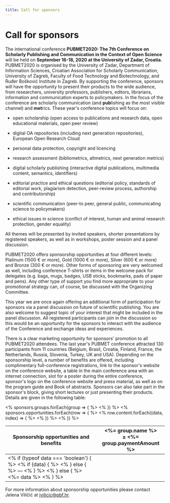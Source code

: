 ```yaml
---
title: Call for sponsors
---
```


# Call for sponsors

The international conference **PUBMET2020: The 7th Conference on Scholarly Publishing and Communication in the Context of Open Science** will be held on **September 16-18, 2020 at the University of Zadar, Croatia**. PUBMET2020 is organised by the University of Zadar, Department of Information Sciences, Croatian Association for Scholarly Communication, University of Zagreb, Faculty of Food Technology and Biotechnology, and Ruđer Bošković Institute in Zagreb. By supporting the conference, sponsors will have the opportunity to present their products to the wide audience, from researchers, university professors, publishers, editors, librarians, information and communication experts to policymakers. In the focus of the conference are scholarly communication (and **pub**lishing as the most visible channel) and **met**rics. These year's conference topics will focus on:

  - open scholarship (open access to publications and research data, open educational materials, open peer review)

  - digital OA repositories (including next generation repositories), European Open Research Cloud

  - personal data protection, copyright and licencing

  - research assessment (bibliometrics, altmetrics, next generation metrics)

  - digital scholarly publishing (interactive digital publications, multimedia content, semantics, identifiers)

  - editorial practice and ethical questions (editorial policy, standards of editorial work, plagiarism detection, peer-review process, authorship and contributorship)

  - scientific communication (peer-to peer, general public, communicating science to policymakers)

  - ethical issues in science (conflict of interest, human and animal research protection, gender equality)

All themes will be presented by invited speakers, shorter presentations by registered speakers, as well as in workshops, poster session and a panel discussion.

PUBMET2020 offers sponsorship opportunities at four different levels: Platinum (1500 € or more), Gold (1000 € or more), Silver (600 € or more) and Bronze (300 € or more). Other forms of sponsoring are very welcomed as well, including conference T-shirts or items in the welcome pack for delegates (e.g. bags, mugs, badges, USB sticks, bookmarks, pads of paper and pens). Any other type of support you find more appropriate to your promotional strategy can, of course, be discussed with the Organizing Committee.

This year we are once again offering an additional form of participation for sponsors via a panel discussion on future of scientific publishing. You are also welcome to suggest topic of your interest that might be included in the panel discussion. All registered participants can join in the discussion so this would be an opportunity for the sponsors to interact with the audience of the Conference and exchange ideas and experiences.

There is a clear marketing opportunity for sponsors' promotion to all PUBMET2020 attendees. The last year's PUBMET conference attracted 130 participants from 11 countries (Belgium, Brasil, Croatia, Finland, France, the Netherlands, Russia, Slovenia, Turkey, UK and USA). Depending on the sponsorship level, a number of benefits are offered, including complimentary full-conference registrations, link to the sponsor's website on the conference website, a table in the main conference area with an internet connection, slot for a poster during the entire conference, sponsor's logo on the conference website and press material, as well as on the program guide and Book of abstracts. Sponsors can also take part in the sponsor's block, giving short lectures or just presenting their products. Details are given in the following table:

<div class="overflow-x-auto">
  <table>
    <thead>
      <tr>
        <th class="text-left align-bottom">
          Sponsorship opportunities and benefits
        </th>
        <% sponsors.groups.forEach(group => { %>
          <th class="whitespace-no-wrap px-3">
            <%= group.name %><br />
            ≥ <%= group.paymentAmount %>
          </th>
        <% }) %>
      </tr>
    </thead>
    <tbody>
      <% sponsors.opportunities.forEach(row => { %>
        <tr>
          <% row.content.forEach((data, index) => { %>
            <td class="<%= index === 0  ? 'text-left' : 'text-center' %>" style="<%= index === 0 ? `min-width: 20rem;` : '' %>">
              <% if (typeof data === 'boolean') { %>
                <% if (data) { %>
                  <icon id="checkmark" class="s-1 inline-block text-green-600" role="img" aria-label="yes"></icon>
                <% } else { %>
                  <span class="text-gray-500">—</span>
                <% } %>
              <% } else { %>
                <%= data %>
              <% } %>
            </td>
          <% }) %>
        </tr>
      <% }) %>
    </tbody>
  </table>
</div>

For more information about sponsorship opportunities please contact Jelena Viličić at <jvilicic@pbf.hr>.
